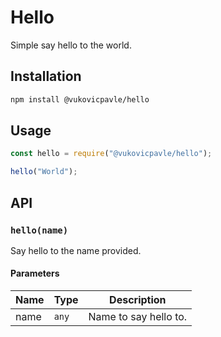 # Hello

Simple say hello to the world.

## Installation

```bash
npm install @vukovicpavle/hello
```

## Usage

```javascript
const hello = require("@vukovicpavle/hello");

hello("World");
```

## API

### `hello(name)`

Say hello to the name provided.

#### Parameters

| Name | Type  | Description           |
| ---- | ----- | --------------------- |
| name | `any` | Name to say hello to. |
